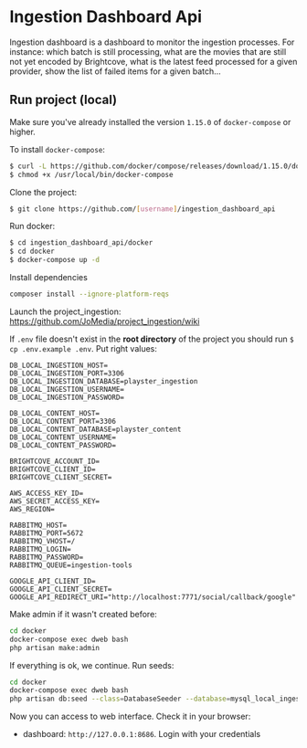 # Ingestion Dashboard Api

Ingestion dashboard is a dashboard to monitor the ingestion processes. For instance: which batch is still processing, what are the movies that are still not yet encoded by Brightcove, what is the latest feed processed for a given provider, show the list of failed items for a given batch...

## Run project (local)

Make sure you've already installed the version `1.15.0` of `docker-compose` or higher.

To install `docker-compose`:
```bash
$ curl -L https://github.com/docker/compose/releases/download/1.15.0/docker-compose-`uname -s`-`uname -m` > /usr/local/bin/docker-compose
$ chmod +x /usr/local/bin/docker-compose
```

Clone the project:
```bash
$ git clone https://github.com/[username]/ingestion_dashboard_api 
```

Run docker:
```bash
$ cd ingestion_dashboard_api/docker
$ cd docker
$ docker-compose up -d
```

Install dependencies
```bash
composer install --ignore-platform-reqs
```

Launch the project_ingestion:
https://github.com/JoMedia/project_ingestion/wiki


If `.env` file doesn't exist in the **root directory** of the project you should run `$ cp .env.example .env`.
Put right values:
```dotenv
DB_LOCAL_INGESTION_HOST=
DB_LOCAL_INGESTION_PORT=3306
DB_LOCAL_INGESTION_DATABASE=playster_ingestion
DB_LOCAL_INGESTION_USERNAME=
DB_LOCAL_INGESTION_PASSWORD=

DB_LOCAL_CONTENT_HOST=
DB_LOCAL_CONTENT_PORT=3306
DB_LOCAL_CONTENT_DATABASE=playster_content
DB_LOCAL_CONTENT_USERNAME=
DB_LOCAL_CONTENT_PASSWORD=

BRIGHTCOVE_ACCOUNT_ID=
BRIGHTCOVE_CLIENT_ID=
BRIGHTCOVE_CLIENT_SECRET=

AWS_ACCESS_KEY_ID=
AWS_SECRET_ACCESS_KEY=
AWS_REGION=

RABBITMQ_HOST=
RABBITMQ_PORT=5672
RABBITMQ_VHOST=/
RABBITMQ_LOGIN=
RABBITMQ_PASSWORD=
RABBITMQ_QUEUE=ingestion-tools

GOOGLE_API_CLIENT_ID=
GOOGLE_API_CLIENT_SECRET=
GOOGLE_API_REDIRECT_URI="http://localhost:7771/social/callback/google"
```

Make admin if it wasn't created before:
```bash
cd docker
docker-compose exec dweb bash
php artisan make:admin
```

If everything is ok, we continue.
Run seeds:
```bash
cd docker
docker-compose exec dweb bash
php artisan db:seed --class=DatabaseSeeder --database=mysql_local_ingestion
```

Now you can access to web interface. Check it in your browser: 
- dashboard: `http://127.0.0.1:8686`. Login with your credentials
